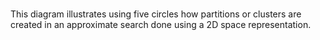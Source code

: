 # 

This diagram illustrates using five circles how partitions or clusters are created in an approximate search done using a 2D space representation.

